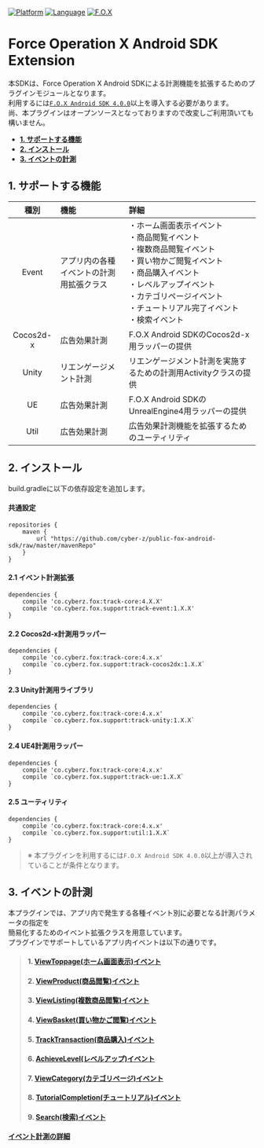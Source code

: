 [![Platform](http://img.shields.io/badge/platform-Android-green.svg?style=flat)](https://developer.android.com)
[![Language](http://img.shields.io/badge/language-java-red.svg?style=flat)](https://java.com)
[![F.O.X](http://img.shields.io/badge/F.O.X%20SDK-4.0.0%20〜-blue.svg?style=flat)](https://github.com/cyber-z/public-fox-android-sdk/blob/master/4.x/lang/ja/README.md)

# Force Operation X Android SDK Extension

本SDKは、Force Operation X Android SDKによる計測機能を拡張するためのプラグインモジュールとなります。<br>
利用するには[`F.O.X Android SDK 4.0.0`](https://github.com/cyber-z/public-fox-android-sdk/blob/master/4.x/lang/ja/README.md)以上を導入する必要があります。<br>
尚、本プラグインはオープンソースとなっておりますので改変しご利用頂いても構いません。

* **[1. サポートする機能](#support_functions)**
* **[2. インストール](#install_module)**
* **[3. イベントの計測](#event_extension)**

<div id="support_functions"></div>

## 1. サポートする機能

|種別|機能|詳細|
|:---:|:---|:---|
|Event|アプリ内の各種イベントの計測用拡張クラス|・ホーム画面表示イベント<br>・商品閲覧イベント<br>・複数商品閲覧イベント<br>・買い物かご閲覧イベント<br>・商品購入イベント<br>・レベルアップイベント<br>・カテゴリページイベント<br>・チュートリアル完了イベント<br>・検索イベント|
|Cocos2d-x|広告効果計測|F.O.X Android SDKのCocos2d-x用ラッパーの提供|
|Unity|リエンゲージメント計測|リエンゲージメント計測を実施するための計測用Activityクラスの提供|
|UE|広告効果計測|F.O.X Android SDKのUnrealEngine4用ラッパーの提供|
|Util|広告効果計測|広告効果計測機能を拡張するためのユーティリティ|

<div id="install_module"></div>

## 2. インストール

build.gradleに以下の依存設定を追加します。

#### 共通設定
```
repositories {
    maven {
        url "https://github.com/cyber-z/public-fox-android-sdk/raw/master/mavenRepo"
    }
}
```

#### 2.1 イベント計測拡張
```
dependencies {
    compile 'co.cyberz.fox:track-core:4.X.X'
    compile 'co.cyberz.fox.support:track-event:1.X.X'
}
```

#### 2.2 Cocos2d-x計測用ラッパー
```
dependencies {
    compile 'co.cyberz.fox:track-core:4.x.x'
    compile `co.cyberz.fox.support:track-cocos2dx:1.X.X`
}
```

#### 2.3 Unity計測用ライブラリ
```
dependencies {
    compile 'co.cyberz.fox:track-core:4.x.x'
    compile `co.cyberz.fox.support:track-unity:1.X.X`
}
```

#### 2.4 UE4計測用ラッパー
```
dependencies {
    compile 'co.cyberz.fox:track-core:4.x.x'
    compile `co.cyberz.fox.support:track-ue:1.X.X`
}
```

#### 2.5 ユーティリティ
```
dependencies {
    compile 'co.cyberz.fox:track-core:4.x.x'
    compile `co.cyberz.fox.support:util:1.X.X`
}
```


> ※ 本プラグインを利用するには`F.O.X Android SDK 4.0.0`以上が導入されていることが条件となります。

<div id="event_extension"></div>

## 3. イベントの計測

本プラグインでは、アプリ内で発生する各種イベント別に必要となる計測パラメータの指定を<br>
簡易化するためのイベント拡張クラスを用意しています。<br>
プラグインでサポートしているアプリ内イベントは以下の通りです。

> #### 1. [ViewToppage(ホーム画面表示)イベント](./track_events/01_view_toppage/README.md)
> #### 2. [ViewProduct(商品閲覧)イベント](./track_events/02_view_product/README.md)
> #### 3. [ViewListing(複数商品閲覧)イベント](./track_events/03_view_listing/README.md)
> #### 4. [ViewBasket(買い物かご閲覧)イベント](./track_events/04_view_basket/README.md)
> #### 5. [TrackTransaction(商品購入)イベント](./track_events/05_track_transaction/README.md)
> #### 6. [AchieveLevel(レベルアップ)イベント](./track_events/06_achieve_level/README.md)
> #### 7. [ViewCategory(カテゴリページ)イベント](./track_events/07_view_category/README.md)
> #### 8. [TutorialCompletion(チュートリアル)イベント](./track_events/08_tutorial_completion/README.md)
> #### 9. [Search(検索)イベント](./track_events/09_search/README.md)

[**イベント計測の詳細**](./track_events/README.md)
